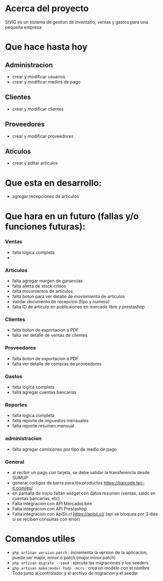 # Acerca del proyecto

SIVIG es un sistema de gestion de inventario, ventas y gastos para una pequeña empresa

# Que hace hasta hoy

## Administracion

-   crear y modificar usuarios
-   crear y modificar medios de pago

## Clientes

-   crear y modificar clientes

## Proveedores

-   crear y modificar proveedores

## Aticulos

-   crear y editar articulos

# Que esta en desarrollo:

-   agregar recepciones de articulos

# Que hara en un futuro (fallas y/o funciones futuras):

### Ventas

-   falta logica completa
-

### Articulos

-   falta agregar margen de ganancias
-   falta alerta de stock critico
-   falta movimientos de articulos
-   falta boton para ver detalle de moviemiento de articulos
-   validar documento de recepcion (tipo y numero)
-   falta ID de articulo en publicaiones en mercado libre y prestashop

### Clientes

-   falta boton de exportacion a PDF
-   falta ver detalle de ventas de clientes

### Proveedores

-   falta boton de exportacion a PDF
-   falta ver detalle de compras de proveedores

### Gastos

-   falta logica completa
-   falta agregar cuentas bancarias

### Reportes

-   falta logica completa
-   falta reporte de impuestos mensuales
-   falta reporte resumen mensual

### administracion

-   falta agregar comisiones por tipo de medio de pago

### General

-   al recibir un pago con tarjeta, se debe validar la transferencia desde SUMUP
-   generar codigos de barra para los productos https://barcode.tec-it.com/es/
-   en pantalla de inicio faltan widget con datos resumen (ventas, saldo en cuentas bancarias, etc)
-   Falta integracion con API MercadoLibre
-   Falta integracion con API Prestashop
-   Falta integracion con ApiSii.cl https://apisii.cl/ (api se bloquea por 3 dias si se reciben consultas con error)

# Comandos utiles

-   `php artisan version:patch` : incrementa la version de la aplicacion, puede ser major, minor o patch (major.minor.patch)
-   `php artisan migrate --seed` : ejecuta las migraciones y los seeders
-   `php artisan make:model Todo -mcrs` : crea un modelo con el nombre Todo junto al controlador y el archivo de migracion y el seeder
